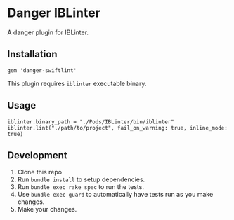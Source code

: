 # Danger IBLinter

A danger plugin for IBLinter.

## Installation

```
gem 'danger-swiftlint'
```

This plugin requires `iblinter` executable binary.

## Usage

```
iblinter.binary_path = "./Pods/IBLinter/bin/iblinter"
iblinter.lint("./path/to/project", fail_on_warning: true, inline_mode: true)
```

## Development

1. Clone this repo
2. Run `bundle install` to setup dependencies.
3. Run `bundle exec rake spec` to run the tests.
4. Use `bundle exec guard` to automatically have tests run as you make changes.
5. Make your changes.
